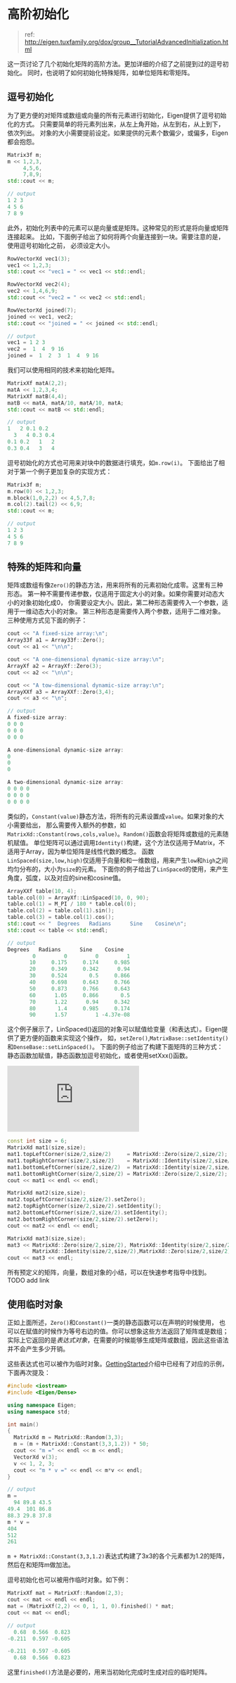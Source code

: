 # 高阶初始化

> ref: http://eigen.tuxfamily.org/dox/group__TutorialAdvancedInitialization.html

这一页讨论了几个初始化矩阵的高阶方法。更加详细的介绍了之前提到过的逗号初始化。
同时，也说明了如何初始化特殊矩阵，如单位矩阵和零矩阵。

## 逗号初始化

为了更方便的对矩阵或数组或向量的所有元素进行初始化，Eigen提供了逗号初始化的方式。
只需要简单的将元素列出来，从左上角开始，从左到右，从上到下，依次列出。
对象的大小需要提前设定。如果提供的元素个数偏少，或偏多，Eigen都会抱怨。

```c++
Matrix3f m;
m << 1,2,3,
     4,5,6,
     7,8,9;
std::cout << m;

// output 
1 2 3 
4 5 6
7 8 9
```

此外，初始化列表中的元素可以是向量或是矩阵。这种常见的形式是将向量或矩阵连接起来。
比如，下面例子给出了如何将两个向量连接到一块。需要注意的是，使用逗号初始化之前，
必须设定大小。

```c++
RowVectorXd vec1(3);
vec1 << 1,2,3;
std::cout << "vec1 = " << vec1 << std::endl;

RowVectorXd vec2(4);
vec2 << 1,4,6,9;
std::cout << "vec2 = " << vec2 << std::endl;

RowVectorXd joined(7);
joined << vec1, vec2;
std::cout << "joined = " << joined << std::endl;

// output 
vec1 = 1 2 3
vec2 =  1  4  9 16
joined =  1  2  3  1  4  9 16
```

我们可以使用相同的技术来初始化矩阵。

```c++
MatrixXf matA(2,2);
matA << 1,2,3,4;
MatrixXf matB(4,4);
matB << matA, matA/10, matA/10, matA;
std::cout << matB << std::endl;

// output 
1   2 0.1 0.2
  3   4 0.3 0.4
0.1 0.2   1   2
0.3 0.4   3   4
```

逗号初始化的方式也可用来对块中的数据进行填充，如`m.row(i)`。
下面给出了相对于第一个例子更加复杂的实现方式：

```c++
Matrix3f m;
m.row(0) << 1,2,3;
m.block(1,0,2,2) << 4,5,7,8;
m.col(2).tail(2) << 6,9;
std::cout << m;

// output
1 2 3 
4 5 6
7 8 9
```

## 特殊的矩阵和向量

矩阵或数组有像`Zero()`的静态方法，用来将所有的元素初始化成零。这里有三种形态。
第一种不需要传递参数，仅适用于固定大小的对象。如果你需要对动态大小的对象初始化成0，
你需要设定大小。因此，第二种形态需要传入一个参数，适用于一维动态大小的对象。
第三种形态是需要传入两个参数，适用于二维对象。三种使用方式见下面的例子：

```c++
cout << "A fixed-size array:\n";
Array33f a1 = Array33f::Zero();
cout << a1 << "\n\n";

cout << "A one-dimensional dynamic-size array:\n";
ArrayXf a2 = ArrayXf::Zero(3);
cout << a2 << "\n\n";

cout << "A tow-dimensional dynamic-size array:\n";
ArrayXXf a3 = ArrayXXf::Zero(3,4);
cout << a3 << "\n";

// output 
A fixed-size array:
0 0 0
0 0 0
0 0 0

A one-dimensional dynamic-size array:
0
0
0

A two-dimensional dynamic-size array:
0 0 0 0
0 0 0 0
0 0 0 0
```

类似的，`Constant(value)`静态方法，将所有的元素设置成`value`。如果对象的大小需要给出，
那么需要传入额外的参数，如`MatrixXd::Constant(rows,cols,value)`。`Random()`函数会将矩阵或数组的元素随机赋值。
单位矩阵可以通过调用`Identity()`构建，这个方法仅适用于Matrix，不适用于Array，因为单位矩阵是线性代数的概念。
函数`LinSpaced(size,low,high)`仅适用于向量和和一维数组，用来产生`low`和`high`之间均匀分布的，大小为`size`的元素。
下面你的例子给出了`LinSpaced`的使用，来产生角度，弧度，以及对应的sine和cosine值。

```c++
ArrayXXf table(10, 4);
table.col(0) = ArrayXf::LinSpaced(10, 0, 90);
table.col(1) = M_PI / 180 * table.col(0);
table.col(2) = table.col(1).sin();
table.col(3) = table.col(1).cos();
std::cout << "  Degrees   Radians      Sine    Cosine\n";
std::cout << table << std::endl;

// output
Degrees   Radians      Sine    Cosine
        0         0         0         1
       10     0.175     0.174     0.985
       20     0.349     0.342      0.94
       30     0.524       0.5     0.866
       40     0.698     0.643     0.766
       50     0.873     0.766     0.643
       60      1.05     0.866       0.5
       70      1.22      0.94     0.342
       80       1.4     0.985     0.174
       90      1.57         1 -4.37e-08
```

这个例子展示了，LinSpaced()返回的对象可以赋值给变量（和表达式）。Eigen提供了更方便的函数来实现这个操作，
如，`setZero()`,`MatrixBase::setIdentity()`和`DenseBase::setLinSpaced()`。
下面的例子给出了构建下面矩阵的三种方式：静态函数加赋值，静态函数加逗号初始化，或者使用setXxx()函数。

![](http://latex.codecogs.com/gif.latex?J%20%3D%20%5Cbegin%7Bbmatrix%7D%20O%20%26%20I%5C%5C%20I%20%26%20O%20%5Cend%7Bbmatrix%7D)

```c++
const int size = 6;
MatrixXd mat1(size,size);
mat1.topLeftCorner(size/2,size/2)     = MatrixXd::Zero(size/2,size/2);
mat1.topRightCorner(size/2,size/2)    = MatrixXd::Identity(size/2,size/2);
mat1.bottomLeftCorner(size/2,size/2)  = MatrixXd::Identity(size/2,size/2);
mat1.bottomRightCorner(size/2,size/2) = MatrixXd::Zero(size/2,size/2);
cout << mat1 << endl << endl;

MatrixXd mat2(size,size);
mat2.topLeftCorner(size/2,size/2).setZero();
mat2.topRightCorner(size/2,size/2).setIdentity();
mat2.bottomLeftCorner(size/2,size/2).setIdentity();
mat2.bottomRightCorner(size/2,size/2).setZero();
cout << mat2 << endl << endl;

MatrixXd mat3(size,size);
mat3 << MatrixXd::Zero(size/2,size/2), MatrixXd::Identity(size/2,size/2),
        MatrixXd::Identity(size/2,size/2),MatrixXd::Zero(size/2,size/2);
cout << mat3 << endl;
```

所有预定义的矩阵，向量，数组对象的小结，可以在快速参考指导中找到。 TODO add link

## 使用临时对象

正如上面所述，`Zero()`和`Constant()`一类的静态函数可以在声明的时候使用，
也可以在赋值的时候作为等号右边的值。你可以想象这些方法返回了矩阵或是数组；
实际上它返回的是*表达式对象*，在需要的时候能够生成矩阵或数组，因此这些语法并不会产生多少开销。

这些表达式也可以被作为临时对象。[GettingStarted](./GettingStarted.md)介绍中已经有了对应的示例，下面再次提及：

```c++
#include <iostream>
#include <Eigen/Dense>

using namespace Eigen;
using namespace std;

int main()
{
  MatrixXd m = MatrixXd::Random(3,3);
  m = (m + MatrixXd::Constant(3,3,1.2)) * 50;
  cout << "m =" << endl << m << endl;
  VectorXd v(3);
  v << 1, 2, 3;
  cout << "m * v =" << endl << m*v << endl;
}

// output
m =
  94 89.8 43.5
49.4  101 86.8
88.3 29.8 37.8
m * v =
404
512
261
```

`m + MatrixXd::Constant(3,3,1.2)`表达式构建了3x3的各个元素都为1.2的矩阵，然后在和矩阵m做加法。

逗号初始化也可以被用作临时对象。如下例：

```c++
MatrixXf mat = MatrixXf::Random(2,3);
cout << mat << endl << endl;
mat = (MatrixXf(2,2) << 0, 1, 1, 0).finished() * mat;
cout << mat << endl;

// output
  0.68  0.566  0.823
-0.211  0.597 -0.605

-0.211  0.597 -0.605
  0.68  0.566  0.823
```

这里`finished()`方法是必要的，用来当初始化完成时生成对应的临时矩阵。
